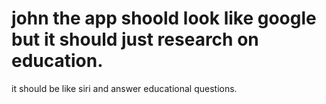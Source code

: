 # john the app shoold look like google but it should just research on education.
it should be like siri and answer educational questions.
